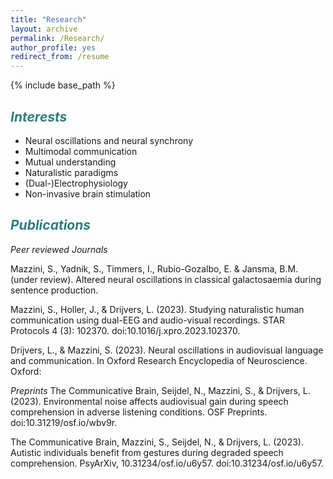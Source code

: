 ```yaml
---
title: "Research"
layout: archive
permalink: /Research/
author_profile: yes
redirect_from: /resume
---
```


{% include base_path %}

## <span style="color: #307D7E"> *Interests*  </span> 

* Neural oscillations and neural synchrony 
* Multimodal communication
* Mutual understanding
* Naturalistic paradigms
* (Dual-)Electrophysiology
* Non-invasive brain stimulation
  
## <span style="color: #307D7E"> *Publications*  </span> 
*Peer reviewed Journals*

Mazzini, S., Yadnik, S., Timmers, I., Rubio-Gozalbo, E. & Jansma, B.M. (under review). Altered neural oscillations in classical galactosaemia during sentence production.

Mazzini, S., Holler, J., & Drijvers, L. (2023). Studying naturalistic human communication using dual-EEG and audio-visual recordings. STAR Protocols 4 (3): 102370. doi:10.1016/j.xpro.2023.102370.

Drijvers, L., & Mazzini, S. (2023). Neural oscillations in audiovisual language and communication. In Oxford Research Encyclopedia of Neuroscience. Oxford:

*Preprints*
The Communicative Brain, Seijdel, N., Mazzini, S., & Drijvers, L. (2023). Environmental noise affects audiovisual gain during speech comprehension in adverse listening conditions. OSF Preprints. doi:10.31219/osf.io/wbv9r.

The Communicative Brain, Mazzini, S., Seijdel, N., & Drijvers, L. (2023). Autistic individuals benefit from gestures during degraded speech comprehension. PsyArXiv, 10.31234/osf.io/u6y57. doi:10.31234/osf.io/u6y57.
